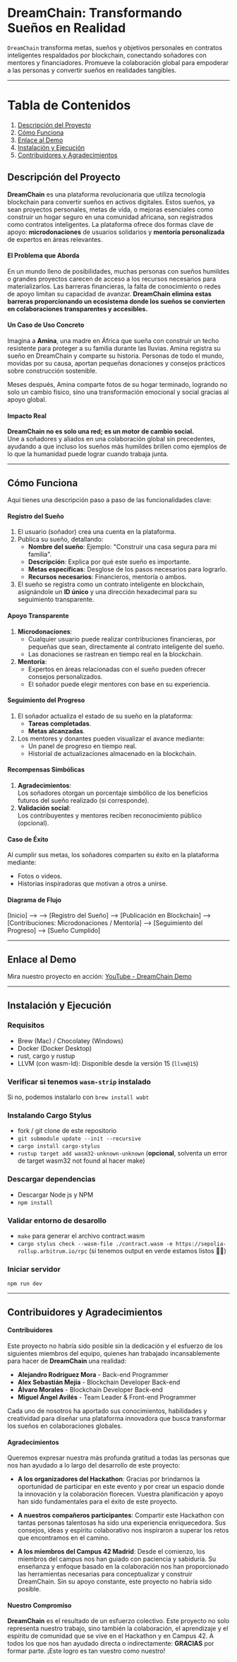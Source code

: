 # DreamChain: Transformando Sueños en Realidad

`DreamChain` transforma metas, sueños y objetivos personales en contratos inteligentes respaldados por blockchain, conectando soñadores con mentores y financiadores. Promueve la colaboración global para empoderar a las personas y convertir sueños en realidades tangibles.

---------------------------------------------------------------------------------------------------------------------------------

# Tabla de Contenidos
1. [Descripción del Proyecto](#descripción-del-proyecto)
2. [Cómo Funciona](#cómo-funciona)
3. [Enlace al Demo](#enlace-al-demo)
5. [Instalación y Ejecución](#instalación-y-ejecución)
7. [Contribuidores y Agradecimientos](#contribuidores)



## Descripción del Proyecto

**DreamChain** es una plataforma revolucionaria que utiliza tecnología blockchain para convertir sueños en activos digitales. Estos sueños, ya sean proyectos personales, metas de vida, o mejoras esenciales como construir un hogar seguro en una comunidad africana, son registrados como contratos inteligentes. La plataforma ofrece dos formas clave de apoyo: **microdonaciones** de usuarios solidarios y **mentoría personalizada** de expertos en áreas relevantes.



#### El Problema que Aborda

En un mundo lleno de posibilidades, muchas personas con sueños humildes o grandes proyectos carecen de acceso a los recursos necesarios para materializarlos. Las barreras financieras, la falta de conocimiento o redes de apoyo limitan su capacidad de avanzar. **DreamChain elimina estas barreras proporcionando un ecosistema donde los sueños se convierten en colaboraciones transparentes y accesibles.**

#### Un Caso de Uso Concreto

Imagina a **Amina**, una madre en África que sueña con construir un techo resistente para proteger a su familia durante las lluvias. Amina registra su sueño en DreamChain y comparte su historia. Personas de todo el mundo, movidas por su causa, aportan pequeñas donaciones y consejos prácticos sobre construcción sostenible.  

Meses después, Amina comparte fotos de su hogar terminado, logrando no solo un cambio físico, sino una transformación emocional y social gracias al apoyo global.


#### Impacto Real

**DreamChain no es solo una red; es un motor de cambio social.**  
Une a soñadores y aliados en una colaboración global sin precedentes, ayudando a que incluso los sueños más humildes brillen como ejemplos de lo que la humanidad puede lograr cuando trabaja junta.

---------------------------------------------------------------------------------------------------------------------------------

## Cómo Funciona

Aquí tienes una descripción paso a paso de las funcionalidades clave:

#### Registro del Sueño
1. El usuario (soñador) crea una cuenta en la plataforma.
2. Publica su sueño, detallando:
   - **Nombre del sueño**: Ejemplo: "Construir una casa segura para mi familia".
   - **Descripción**: Explica por qué este sueño es importante.
   - **Metas específicas**: Desglose de los pasos necesarios para lograrlo.
   - **Recursos necesarios**: Financieros, mentoría o ambos.
3. El sueño se registra como un contrato inteligente en blockchain, asignándole un **ID único** y una dirección hexadecimal para su seguimiento transparente.


#### Apoyo Transparente
1. **Microdonaciones**:
   - Cualquier usuario puede realizar contribuciones financieras, por pequeñas que sean, directamente al contrato inteligente del sueño.
   - Las donaciones se rastrean en tiempo real en la blockchain.
2. **Mentoría**:
   - Expertos en áreas relacionadas con el sueño pueden ofrecer consejos personalizados.
   - El soñador puede elegir mentores con base en su experiencia.


#### Seguimiento del Progreso
1. El soñador actualiza el estado de su sueño en la plataforma:
   - **Tareas completadas**.
   - **Metas alcanzadas**.
2. Los mentores y donantes pueden visualizar el avance mediante:
   - Un panel de progreso en tiempo real.
   - Historial de actualizaciones almacenado en la blockchain.


#### Recompensas Simbólicas
1. **Agradecimientos**:  
   Los soñadores otorgan un porcentaje simbólico de los beneficios futuros del sueño realizado (si corresponde).
2. **Validación social**:  
   Los contribuyentes y mentores reciben reconocimiento público (opcional).


#### Caso de Éxito
Al cumplir sus metas, los soñadores comparten su éxito en la plataforma mediante:
- Fotos o videos.
- Historias inspiradoras que motivan a otros a unirse.


#### Diagrama de Flujo

[Inicio] -->
		 --> [Registro del Sueño]
		 --> [Publicación en Blockchain]
		 --> [Contribuciones: Microdonaciones / Mentoría]
		 --> [Seguimiento del Progreso]
		 --> [Sueño Cumplido]

---

## Enlace al Demo

Mira nuestro proyecto en acción: [YouTube - DreamChain Demo](https://www.youtube.com/your-demo-link)

---

## Instalación y Ejecución

### Requisitos

- Brew (Mac) / Chocolatey (Windows)
- Docker (Docker Desktop)
- rust, cargo y rustup
- LLVM (con wasm-ld): Disponible desde la versión 15 (`llvm@15`)

### Verificar si tenemos `wasm-strip` instalado

Si no, podemos instalarlo con `brew install wabt`

### Instalando Cargo Stylus

- fork / git clone de este repositorio
- `git submodule update --init --recursive`
- `cargo install cargo-stylus`
- `rustup target add wasm32-unknown-unknown` (**opcional**, solventa un error de target wasm32 not found al hacer make)

### Descargar dependencias

- Descargar Node js y NPM
- `npm install`

### Validar entorno de desarollo

- `make` para generar el archivo contract.wasm
- `cargo stylus check --wasm-file ./contract.wasm -e https://sepolia-rollup.arbitrum.io/rpc` (si tenemos output en verde estamos listos 🚀🚀)

### Iniciar servidor

`npm run dev`

---

## **Contribuidores y Agradecimientos**

#### **Contribuidores**
Este proyecto no habría sido posible sin la dedicación y el esfuerzo de los siguientes miembros del equipo, quienes han trabajado incansablemente para hacer de **DreamChain** una realidad:

- **Alejandro Rodríguez Mora** - Back-end Programmer
- **Alex Sebastián Mejía** - Blockchain Developer Back-end
- **Álvaro Morales** - Blockchain Developer Back-end
- **Miguel Ángel Avilés** - Team Leader & Front-end Programmer

Cada uno de nosotros ha aportado sus conocimientos, habilidades y creatividad para diseñar una plataforma innovadora que busca transformar los sueños en colaboraciones globales.

#### **Agradecimientos**
Queremos expresar nuestra más profunda gratitud a todas las personas que nos han ayudado a lo largo del desarrollo de este proyecto:

- **A los organizadores del Hackathon**: Gracias por brindarnos la oportunidad de participar en este evento y por crear un espacio donde la innovación y la colaboración florecen. Vuestra planificación y apoyo han sido fundamentales para el éxito de este proyecto.

- **A nuestros compañeros participantes**: Compartir este Hackathon con tantas personas talentosas ha sido una experiencia enriquecedora. Sus consejos, ideas y espíritu colaborativo nos inspiraron a superar los retos que encontramos en el camino.

- **A los miembros del Campus 42 Madrid**: Desde el comienzo, los miembros del campus nos han guiado con paciencia y sabiduría. Su enseñanza y enfoque basado en la colaboración nos han proporcionado las herramientas necesarias para conceptualizar y construir DreamChain. Sin su apoyo constante, este proyecto no habría sido posible.

#### **Nuestro Compromiso**
**DreamChain** es el resultado de un esfuerzo colectivo. Este proyecto no solo representa nuestro trabajo, sino también la colaboración, el aprendizaje y el espíritu de comunidad que se vive en el Hackathon y en Campus 42. A todos los que nos han ayudado directa o indirectamente: **GRACIAS** por formar parte. ¡Este logro es tan vuestro como nuestro!
